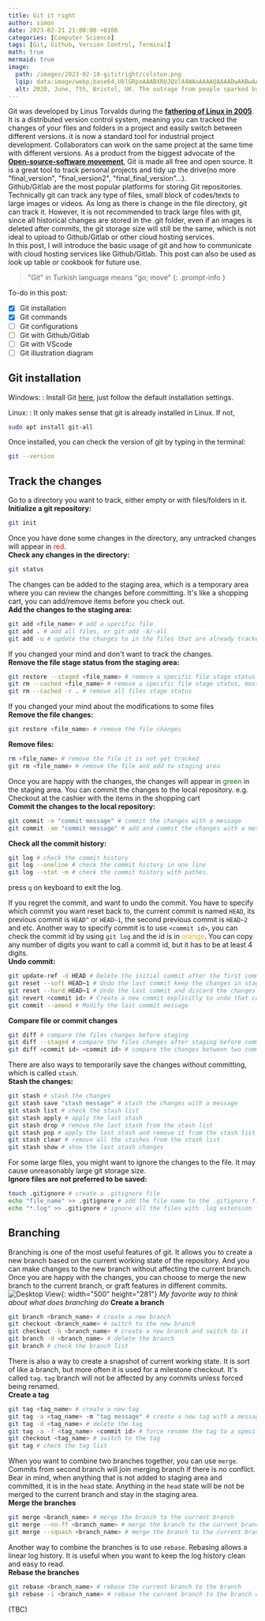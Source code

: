 ```yaml
---
title: Git it right
author: simon
date: 2023-02-21 21:00:00 +0100
categories: [Computer Science]
tags: [Git, Github, Version Control, Terminal]
math: true
mermaid: true
image:
  path: /images/2023-02-18-gititright/colston.png
  lqip: data:image/webp;base64,UklGRpoAAABXRUJQVlA4WAoAAAAQAAAADwAABwAAQUxQSDIAAAARL0AmbZurmr57yyIiqE8oiG0bejIYEQTgqiDA9vqnsUSI6H+oAERp2HZ65qP/VIAWAFZQOCBCAAAA8AEAnQEqEAAIAAVAfCWkAALp8sF8rgRgAP7o9FDvMCkMde9PK7euH5M1m6VWoDXf2FkP3BqV0ZYbO6NA/VFIAAAA
  alt: 2020, June, 7th, Bristol, UK. The outrage from people sparked by George Floyd's death in the US has spread to the UK. A statue of Edward Colston, the former master of Society of Merchant Venturers, a slave trader, is pulled down by protesters from city centre and dragged through the streets before being thrown into the harbour. Three days later, The statue is pulled up and kept at M shed. Same year, Github announced that they would rename its master branch to main.
---
```


Git was developed by Linus Torvalds during the [**fathering of Linux in 2005**](https://en.wikipedia.org/wiki/Git#History). It is a distributed version control system, meaning you can tracked the changes of your files and folders in a project and easily switch between different versions. it is now a standard tool for industrial project development. Collaborators can work on the same project at the same time with different versions. As a product from the biggest advocate of the [**Open-source-software movement**](https://thenewstack.io/linus-torvalds-on-why-open-source-solves-the-biggest-problems/), Git is made all free and open source. It 
is a great tool to track personal projects and tidy up the drive(no more "final_version", "final_version2", "final_final_version"...). <br/>
Github/Gitlab are the most popular platforms for storing Git repositories. Technically git can track any type of files, small block of codes/texts to large images or videos. As long as there is change in the file directory, git can track it. However, it is not recommended to track large files with git, since all historical changes are stored in the .git folder, even if an images is deleted after commits, the git storage size will still be the same, which is not ideal to upload to Github/Gitlab or other cloud hosting services. <br/>
In this post, I will introduce the basic usage of git and how to communicate with cloud hosting services like Github/Gitlab. This post can also be used as look up table or cookbook for future use. <br/>

> "Git" in Turkish language means "go; move"
{: .prompt-info }

To-do in this post:
- [x] Git installation
- [x] Git commands
- [ ] Git configurations
- [ ] Git with Github/Gitlab
- [ ] Git with VScode
- [ ] Git illustration diagram

## Git installation

Windows:
: 
Install Git <a href="https://git-scm.com/download/win" target="_top">here</a>, just follow the default installation settings. <br/> 

Linux:
: 
It only makes sense that git is already installed in Linux. If not, <br/>
```bash
sudo apt install git-all
```

Once installed, you can check the version of git by typing in the terminal:
```bash
git --version
```

## Track the changes
Go to a directory you want to track, either empty or with files/folders in it.<br/>
**Initialize a git repository:**
```bash
git init
```

Once you have done some changes in the directory, any untracked changes will appear in <span style="color:red">red</span>. <br/>
**Check any changes in the directory:**
```bash
git status
```

The changes can be added to the staging area, which is a temporary area where you can review the changes before committing. It's like a shopping cart, you can add/remove items before you check out. <br/>
**Add the changes to the staging area:**
```bash 
git add <file_name> # add a specific file
git add . # add all files, or git add -A/-all
git add -u # update the changes to in the files that are already tracked
```

If you changed your mind and don't want to track the changes. <br/>
**Remove the file stage status from the staging area:**
```bash
git restore --staged <file_name> # remove a specific file stage status
git rm --cached <file_name> # remove a specific file stage status, most cases the same as above
git rm --cached -r . # remove all files stage status
```

If you changed your mind about the modifications to some files <br/>
**Remove the file changes:**
```bash
git restore <file_name> # remove the file changes
```

**Remove files:**
```bash
rm <file_name> # remove the file it is not yet tracked
git rm <file_name> # remove the file and add to staging area
```

Once you are happy with the changes, the changes will appear in <span style="color:green">green</span> in the staging area. You can commit the changes to the local repository. e.g. Checkout at the cashier with the items in the shopping cart<br/>
**Commit the changes to the local repository:**
```bash
git commit -m "commit message" # commit the changes with a message
git commit -am "commit message" # add and commit the changes with a message
```

**Check all the commit history:**
```bash
git log # check the commit history
git log --oneline # check the commit history in one line
git log --stat -m # check the commit history with pathes.
```
press ```q``` on keyboard to exit the log.

If you regret the commit, and want to undo the commit. You have to specify which commit you want reset back to, the current commit is named ```HEAD```, its previous commit is ```HEAD^``` or ```HEAD~1```, the second previous commit is ```HEAD~2``` and etc. Another way to specify commit is to use ```<commit id>```, you can check the commit id by using ```git log``` and the id is in <span style="color:orange">orange</span>. You can copy any number of digits you want to call a commit id, but it has to be at least 4 digits.<br/>
**Undo commit:**
```bash
git update-ref -d HEAD # Delete the initial commit after the first commit
git reset --soft HEAD~1 # Undo the last commit keep the changes in staging area
git reset --hard HEAD~1 # Undo the last commit and discard the changes
git revert <commit id> # Create a new commit explicitly to undo that commit
git commit --amend # Modify the last commit message
```

**Compare file or commit changes**
```bash
git diff # compare the files changes before staging
git diff --staged # compare the files changes after staging before commit, equivalent to --cached
git diff <commit id> <commit id> # compare the changes between two commits
```

There are also ways to temporarily save the changes without committing, which is called ```stash```. <br/>
**Stash the changes:**
```bash 
git stash # stash the changes
git stash save "stash message" # stash the changes with a message
git stash list # check the stash list
git stash apply # apply the last stash
git stash drop # remove the last stash from the stash list
git stash pop # apply the last stash and remove it from the stash list
git stash clear # remove all the stashes from the stash list
git stash show # show the last stash changes
```

For some large files, you might want to ignore the changes to the file. It may cause unreasonably large git storage size. <br/>
**Ignore files are not preferred to be saved:**
```bash
touch .gitignore # create a .gitignore file
echo "file_name" >> .gitignore # add the file name to the .gitignore file
echo "*.log" >> .gitignore # ignore all the files with .log extension
```

## Branching
Branching is one of the most useful features of git. It allows you to create a new branch based on the current working state of the repository. And you can make changes to the new branch without affecting the current branch. Once you are happy with the changes, you can choose to merge the new branch to the current branch, or graft features in different commits. <br/>
![Desktop View](/images/2023-02-18-gititright/timestone.gif){: width="500" height="281"}
_My favorite way to think about what does branching do_
**Create a branch**
```bash
git branch <branch_name> # create a new branch
git checkout <branch_name> # switch to the new branch
git checkout -b <branch_name> # create a new branch and switch to it
git branch -d <branch_name> # delete the branch
git branch # check the branch list
```

There is also a way to create a snapshot of current working state. It is sort of like a branch, but more often it is used for a milestone checkout. It's called ```tag```. ```tag``` branch will not be affected by any commits unless forced being renamed. <br/>
**Create a tag**
```bash
git tag <tag_name> # create a new tag
git tag -a <tag_name> -m "tag message" # create a new tag with a message
git tag -d <tag_name> # delete the tag
git tag -a -f <tag_name> <commit id> # force rename the tag to a specific commit
git checkout <tag_name> # switch to the tag
git tag # check the tag list
```

When you want to combine two branches together, you can use ```merge```. Commits from second branch will join merging branch if there is no conflict. Bear in mind, when anything that is not added to staging area and committed, it is in the ```head``` state. Anything in the ```head``` state will be not be merged to the current branch and stay in the staging area.<br/>
**Merge the branches**
```bash
git merge <branch_name> # merge the branch to the current branch
git merge --no-ff <branch_name> # merge the branch to the current branch as a new commit
git merge --squash <branch_name> # merge the branch to the current branch as a new commit with all the changes in one commit, note the changes will be in the staging area
```

Another way to combine the branches is to use ```rebase```. Rebasing allows a linear log history. It is useful when you want to keep the log history clean and easy to read.<br/>
**Rebase the branches**
```bash
git rebase <branch_name> # rebase the current branch to the branch
git rebase -i <branch_name> # rebase the current branch to the branch with interactive mode
```

(TBC)

